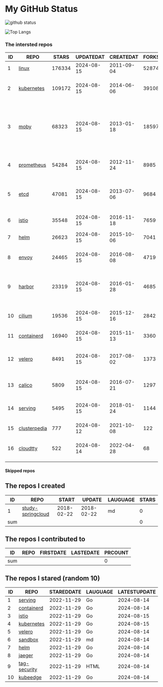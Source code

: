 # My GitHub Status

<img src="https://github-readme-stats-1.yihong0618.vercel.app/api?username=daoqingniu&show_icons=true&&&hide_title=true&count_private=true" alt="github status" />

![Top Langs](https://github-readme-stats-1.yihong0618.vercel.app/api/top-langs/?username=daoqingniu&layout=compact)

<!--START_SECTION:github_repos-->
### The intersted repos
| ID |                              REPO                               | STARS  | UPDATEDAT  | CREATEDAT  | FORKSCOUNT |                                                DESCRIPTIONS                                                |
|----|-----------------------------------------------------------------|--------|------------|------------|------------|------------------------------------------------------------------------------------------------------------|
|  1 | [linux](https://github.com/torvalds/linux)                      | 176334 | 2024-08-15 | 2011-09-04 |      52874 | Linux kernel source tree                                                                                   |
|  2 | [kubernetes](https://github.com/kubernetes/kubernetes)          | 109172 | 2024-08-15 | 2014-06-06 |      39108 | Production-Grade Container Scheduling and Management                                                       |
|  3 | [moby](https://github.com/moby/moby)                            |  68323 | 2024-08-15 | 2013-01-18 |      18597 | The Moby Project - a collaborative project for the container ecosystem to assemble container-based systems |
|  4 | [prometheus](https://github.com/prometheus/prometheus)          |  54284 | 2024-08-15 | 2012-11-24 |       8985 | The Prometheus monitoring system and time series database.                                                 |
|  5 | [etcd](https://github.com/etcd-io/etcd)                         |  47081 | 2024-08-15 | 2013-07-06 |       9684 | Distributed reliable key-value store for the most critical data of a distributed system                    |
|  6 | [istio](https://github.com/istio/istio)                         |  35548 | 2024-08-15 | 2016-11-18 |       7659 | Connect, secure, control, and observe services.                                                            |
|  7 | [helm](https://github.com/helm/helm)                            |  26623 | 2024-08-15 | 2015-10-06 |       7041 | The Kubernetes Package Manager                                                                             |
|  8 | [envoy](https://github.com/envoyproxy/envoy)                    |  24465 | 2024-08-15 | 2016-08-08 |       4719 | Cloud-native high-performance edge/middle/service proxy                                                    |
|  9 | [harbor](https://github.com/goharbor/harbor)                    |  23319 | 2024-08-15 | 2016-01-28 |       4685 | An open source trusted cloud native registry project that stores, signs, and scans content.                |
| 10 | [cilium](https://github.com/cilium/cilium)                      |  19536 | 2024-08-15 | 2015-12-16 |       2842 | eBPF-based Networking, Security, and Observability                                                         |
| 11 | [containerd](https://github.com/containerd/containerd)          |  16940 | 2024-08-15 | 2015-11-13 |       3360 | An open and reliable container runtime                                                                     |
| 12 | [velero](https://github.com/vmware-tanzu/velero)                |   8491 | 2024-08-15 | 2017-08-02 |       1373 | Backup and migrate Kubernetes applications and their persistent volumes                                    |
| 13 | [calico](https://github.com/projectcalico/calico)               |   5809 | 2024-08-15 | 2016-07-21 |       1297 | Cloud native networking and network security                                                               |
| 14 | [serving](https://github.com/knative/serving)                   |   5495 | 2024-08-15 | 2018-01-24 |       1144 | Kubernetes-based, scale-to-zero, request-driven compute                                                    |
| 15 | [clusterpedia](https://github.com/clusterpedia-io/clusterpedia) |    777 | 2024-08-12 | 2021-10-08 |        122 | The Encyclopedia of Kubernetes clusters                                                                    |
| 16 | [cloudtty](https://github.com/cloudtty/cloudtty)                |    522 | 2024-08-14 | 2022-04-28 |         68 | A Friendly Kubernetes CloudShell (Web Terminal) !                                                          |



#### Skipped repos
<!--END_SECTION:github_repos-->

<!--START_SECTION:my_github-->
## The repos I created
| ID  |                                 REPO                                 |   START    |   UPDATE   | LAUGUAGE | STARS |
|-----|----------------------------------------------------------------------|------------|------------|----------|-------|
|   1 | [study-springcloud](https://github.com/daoqingniu/study-springcloud) | 2018-02-22 | 2018-02-22 | md       |     0 |
| sum |                                                                      |            |            |          |     0 |

## The repos I contributed to
| ID  | REPO | FIRSTDATE | LASTEDATE | PRCOUNT |
|-----|------|-----------|-----------|---------|
| sum |      |           |           |       0 |

## The repos I stared (random 10)
| ID |                          REPO                          | STAREDDATE | LAUGUAGE | LATESTUPDATE |
|----|--------------------------------------------------------|------------|----------|--------------|
|  1 | [serving](https://github.com/knative/serving)          | 2022-11-29 | Go       | 2024-08-14   |
|  2 | [containerd](https://github.com/containerd/containerd) | 2022-11-29 | Go       | 2024-08-14   |
|  3 | [istio](https://github.com/istio/istio)                | 2022-11-29 | Go       | 2024-08-15   |
|  4 | [kubernetes](https://github.com/kubernetes/kubernetes) | 2022-11-29 | Go       | 2024-08-15   |
|  5 | [velero](https://github.com/vmware-tanzu/velero)       | 2022-11-29 | Go       | 2024-08-14   |
|  6 | [sandbox](https://github.com/cncf/sandbox)             | 2022-11-29 | md       | 2024-08-14   |
|  7 | [helm](https://github.com/helm/helm)                   | 2022-11-29 | Go       | 2024-08-14   |
|  8 | [jaeger](https://github.com/jaegertracing/jaeger)      | 2022-11-29 | Go       | 2024-08-14   |
|  9 | [tag-security](https://github.com/cncf/tag-security)   | 2022-11-29 | HTML     | 2024-08-14   |
| 10 | [kubeedge](https://github.com/kubeedge/kubeedge)       | 2022-11-29 | Go       | 2024-08-14   |

<!--END_SECTION:my_github-->
